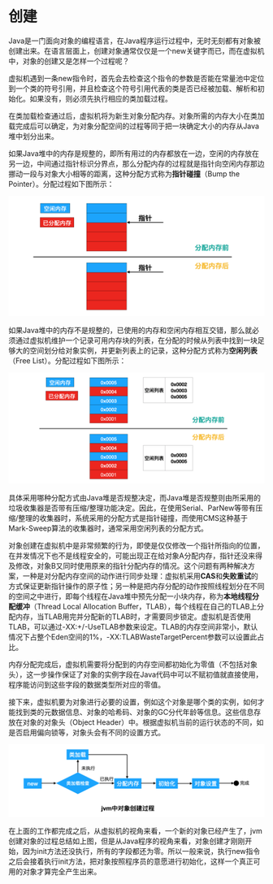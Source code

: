 # 创建

Java是一门面向对象的编程语言，在Java程序运行过程中，无时无刻都有对象被创建出来。在语言层面上，创建对象通常仅仅是一个new关键字而已，而在虚拟机中，对象的创建又是怎样一个过程呢？

虚拟机遇到一条new指令时，首先会去检查这个指令的参数是否能在常量池中定位到一个类的符号引用，并且检查这个符号引用代表的类是否已经被加载、解析和初始化。如果没有，则必须先执行相应的类加载过程。

在类加载检查通过后，虚拟机将为新生对象分配内存。对象所需的内存大小在类加载完成后可以确定，为对象分配空间的过程等同于把一块确定大小的内存从Java堆中划分出来。

如果Java堆中的内存是规整的，即所有用过的内存都放在一边，空闲的内存放在另一边，中间通过指针标识分界点，那么分配内存的过程就是指针向空闲内存那边挪动一段与对象大小相等的距离，这种分配方式称为**指针碰撞**（Bump the Pointer）。分配过程如下图所示：

![img](../../../../../img/gc-bump-pointer.png)

如果Java堆中的内存不是规整的，已使用的内存和空闲内存相互交错，那么就必须通过虚拟机维护一个记录可用内存块的列表，在分配的时候从列表中找到一块足够大的空间划分给对象实例，并更新列表上的记录，这种分配方式称为**空闲列表**（Free List）。分配过程如下图所示：

![img](../../../../../img/gc-free-list.png)

具体采用哪种分配方式由Java堆是否规整决定，而Java堆是否规整则由所采用的垃圾收集器是否带有压缩/整理功能决定。因此，在使用Serial、ParNew等带有压缩/整理的收集器时，系统采用的分配方式是指针碰撞，而使用CMS这种基于Mark-Sweep算法的收集器时，通常采用空闲列表的分配方式。

对象创建在虚拟机中是非常频繁的行为，即使是仅仅修改一个指针所指向的位置，在并发情况下也不是线程安全的，可能出现正在给对象A分配内存，指针还没来得及修改，对象B又同时使用原来的指针分配内存的情况。这个问题有两种解决方案，一种是对分配内存空间的动作进行同步处理：虚拟机采用**CAS**和**失败重试**的方式保证更新指针操作的原子性；另一种是把内存分配的动作按照线程划分在不同的空间之中进行，即每个线程在Java堆中预先分配一小块内存，称为**本地线程分配缓冲**（Thread Local Allocation Buffer，TLAB），每个线程在自己的TLAB上分配内存，当TLAB用完并分配新的TLAB时，才需要同步锁定。虚拟机是否使用TLAB，可以通过-XX:+/-UseTLAB参数来设定。TLAB的内存空间非常小，默认情况下占整个Eden空间的1%，-XX:TLABWasteTargetPercent参数可以设置此占比。

内存分配完成后，虚拟机需要将分配到的内存空间都初始化为零值（不包括对象头），这一步操作保证了对象的实例字段在Java代码中可以不赋初值就直接使用，程序能访问到这些字段的数据类型所对应的零值。

接下来，虚拟机要为对象进行必要的设置，例如这个对象是哪个类的实例，如何才能找到类的元数据信息、对象的哈希码、对象的GC分代年龄等信息。这些信息存放在对象的对象头（Object Header）中。根据虚拟机当前的运行状态的不同，如是否启用偏向锁等，对象头会有不同的设置方式。

![img](../../../../../img/object-create.png)

在上面的工作都完成之后，从虚拟机的视角来看，一个新的对象已经产生了，jvm创建对象的过程总结如上图，但是从Java程序的视角来看，对象创建才刚刚开始，因为init方法还没执行，所有的字段都还为零。所以一般来说，执行new指令之后会接着执行init方法，把对象按照程序员的意愿进行初始化，这样一个真正可用的对象才算完全产生出来。
